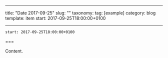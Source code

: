 
---
title: "Date 2017-09-25"
slug: ""
taxonomy:
tag: [example]
category: blog
template: item
start: 2017-09-25T18:00:00+0100

---

``start: 2017-09-25T18:00:00+0100``

===

Content.
